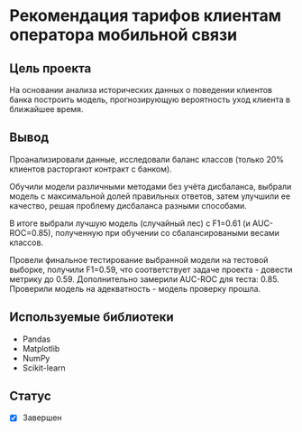 # Рекомендация тарифов клиентам оператора мобильной связи

## Цель проекта
На основании анализа исторических данных о поведении клиентов банка построить модель, прогнозирующую вероятность уход клиента в ближайшее время.


## Вывод
Проанализировали данные, исследовали баланс классов (только 20% клиентов расторгают контракт с банком).

Обучили модели различными методами без учёта дисбаланса, выбрали модель с максимальной долей правильных ответов, затем улучшили ее качество, решая проблему дисбаланса разными способами. 

В итоге выбрали лучшую модель (случайный лес) c F1=0.61 (и AUC-ROC=0.85), полученную при обучении со сбалансироваными весами классов.

Провели финальное тестирование выбранной модели на тестовой выборке, получили F1=0.59, что соответствует задаче проекта - довести метрику до 0.59. Дополнительно замерили AUC-ROC для теста: 0.85. Проверили модель на адекватность - модель проверку прошла.

## Используемые библиотеки
- Pandas
- Matplotlib
- NumPy
- Scikit-learn

## Статус
- [x] Завершен
